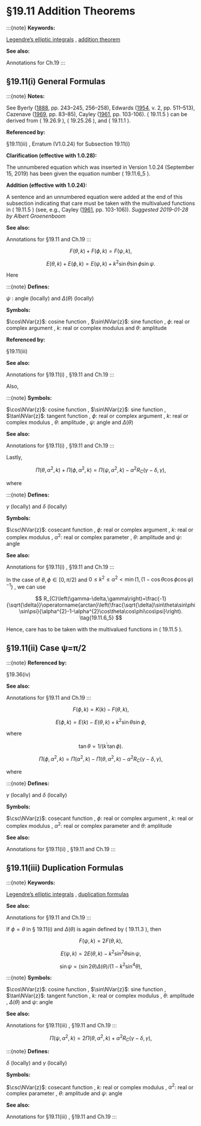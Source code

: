 # §19.11 Addition Theorems

:::{note}
**Keywords:**

[Legendre’s elliptic integrals](http://dlmf.nist.gov/search/search?q=Legendre%20elliptic%20integrals) , [addition theorem](http://dlmf.nist.gov/search/search?q=addition%20theorem)

**See also:**

Annotations for Ch.19
:::


## §19.11(i) General Formulas

:::{note}
**Notes:**

See Byerly ([1888](./bib/B.html#bib399 "Elements of the Integral Calculus"), pp. 243–245, 256–258), Edwards ([1954](./bib/E.html#bib729 "A Treatise on the Integral Calculus"), v. 2, pp. 511–513), Cazenave ([1969](./bib/C.html#bib461 "Intégrales et Fonctions Elliptiques en Vue des Applications"), pp. 83–85), Cayley ([1961](./bib/C.html#bib2908 "An Elementary Treatise on Elliptic Functions"), pp. 103-106). ( 19.11.5 ) can be derived from ( 19.26.9 ), ( 19.25.26 ), and ( 19.11.1 ).

**Referenced by:**

§19.11(iii) , Erratum (V1.0.24) for Subsection 19.11(i)

**Clarification (effective with 1.0.28):**

The unnumbered equation which was inserted in Version 1.0.24 (September 15, 2019) has been given the equation number ( 19.11.6_5 ).

**Addition (effective with 1.0.24):**

A sentence and an unnumbered equation were added at the end of this subsection indicating that care must be taken with the multivalued functions in ( 19.11.5 ) (see, e.g., Cayley ([1961](./bib/C.html#bib2908 "An Elementary Treatise on Elliptic Functions"), pp. 103-106)). *Suggested 2019-01-28 by Albert Groenenboom*

**See also:**

Annotations for §19.11 and Ch.19
:::


<a id="E1"></a>
$$
F\left(\theta,k\right)+F\left(\phi,k\right)=F\left(\psi,k\right), \tag{19.11.1}
$$


<a id="E2"></a>
$$
E\left(\theta,k\right)+E\left(\phi,k\right)=E\left(\psi,k\right)+k^{2}\sin\theta\sin\phi\sin\psi. \tag{19.11.2}
$$

Here

:::{note}
**Defines:**

$\psi$ : angle (locally) and $\Delta(\theta)$ (locally)

**Symbols:**

$\cos\NVar{z}$: cosine function , $\sin\NVar{z}$: sine function , $\phi$: real or complex argument , $k$: real or complex modulus and $\theta$: amplitude

**Referenced by:**

§19.11(iii)

**See also:**

Annotations for §19.11(i) , §19.11 and Ch.19
:::

Also,

:::{note}
**Symbols:**

$\cos\NVar{z}$: cosine function , $\sin\NVar{z}$: sine function , $\tan\NVar{z}$: tangent function , $\phi$: real or complex argument , $k$: real or complex modulus , $\theta$: amplitude , $\psi$: angle and $\Delta(\theta)$

**See also:**

Annotations for §19.11(i) , §19.11 and Ch.19
:::

Lastly,


<a id="E5"></a>
$$
\Pi\left(\theta,\alpha^{2},k\right)+\Pi\left(\phi,\alpha^{2},k\right)=\Pi\left(\psi,\alpha^{2},k\right)-\alpha^{2}R_{C}\left(\gamma-\delta,\gamma\right), \tag{19.11.5}
$$

where

:::{note}
**Defines:**

$\gamma$ (locally) and $\delta$ (locally)

**Symbols:**

$\csc\NVar{z}$: cosecant function , $\phi$: real or complex argument , $k$: real or complex modulus , $\alpha^{2}$: real or complex parameter , $\theta$: amplitude and $\psi$: angle

**See also:**

Annotations for §19.11(i) , §19.11 and Ch.19
:::

In the case of $\theta,\phi\in[0,\pi/2)$ and $0\leq k^{2}\leq\alpha^{2}<\min\left(1,\left(1-\cos\theta\cos\phi\cos\psi\right)^{-1}\right)$ , we can use


<a id="E6_5"></a>
$$
R_{C}\left(\gamma-\delta,\gamma\right)=\frac{-1}{\sqrt{\delta}}\operatorname{arctan}\left(\frac{\sqrt{\delta}\sin\theta\sin\phi\sin\psi}{\alpha^{2}-1-\alpha^{2}\cos\theta\cos\phi\cos\psi}\right). \tag{19.11.6_5}
$$

Hence, care has to be taken with the multivalued functions in ( 19.11.5 ).


## §19.11(ii) Case ψ=π/2

:::{note}
**Referenced by:**

§19.36(iv)

**See also:**

Annotations for §19.11 and Ch.19
:::


<a id="E7"></a>
$$
F\left(\phi,k\right)=K\left(k\right)-F\left(\theta,k\right), \tag{19.11.7}
$$


<a id="E8"></a>
$$
E\left(\phi,k\right)=E\left(k\right)-E\left(\theta,k\right)+k^{2}\sin\theta\sin\phi, \tag{19.11.8}
$$

where


<a id="E9"></a>
$$
\tan\theta=1/(k^{\prime}\tan\phi). \tag{19.11.9}
$$


<a id="E10"></a>
$$
\Pi\left(\phi,\alpha^{2},k\right)=\Pi\left(\alpha^{2},k\right)-\Pi\left(\theta,\alpha^{2},k\right)-\alpha^{2}R_{C}\left(\gamma-\delta,\gamma\right), \tag{19.11.10}
$$

where

:::{note}
**Defines:**

$\gamma$ (locally) and $\delta$ (locally)

**Symbols:**

$\csc\NVar{z}$: cosecant function , $\phi$: real or complex argument , $k$: real or complex modulus , $\alpha^{2}$: real or complex parameter and $\theta$: amplitude

**See also:**

Annotations for §19.11(ii) , §19.11 and Ch.19
:::


## §19.11(iii) Duplication Formulas

:::{note}
**Keywords:**

[Legendre’s elliptic integrals](http://dlmf.nist.gov/search/search?q=Legendre%20elliptic%20integrals) , [duplication formulas](http://dlmf.nist.gov/search/search?q=duplication%20formulas)

**See also:**

Annotations for §19.11 and Ch.19
:::

If $\phi=\theta$ in § 19.11(i) and $\Delta(\theta)$ is again defined by ( 19.11.3 ), then


<a id="E12"></a>
$$
F\left(\psi,k\right)=2F\left(\theta,k\right), \tag{19.11.12}
$$


<a id="E13"></a>
$$
E\left(\psi,k\right)=2E\left(\theta,k\right)-k^{2}{\sin}^{2}\theta\sin\psi, \tag{19.11.13}
$$


<a id="E14"></a>
$$
\sin\psi=(\sin 2\theta)\Delta(\theta)/(1-k^{2}{\sin}^{4}\theta), \tag{19.11.14}
$$

:::{note}
**Symbols:**

$\cos\NVar{z}$: cosine function , $\sin\NVar{z}$: sine function , $\tan\NVar{z}$: tangent function , $k$: real or complex modulus , $\theta$: amplitude , $\Delta(\theta)$ and $\psi$: angle

**See also:**

Annotations for §19.11(iii) , §19.11 and Ch.19
:::


<a id="E16"></a>
$$
\Pi\left(\psi,\alpha^{2},k\right)=2\Pi\left(\theta,\alpha^{2},k\right)+\alpha^{2}R_{C}\left(\gamma-\delta,\gamma\right), \tag{19.11.16}
$$

:::{note}
**Defines:**

$\delta$ (locally) and $\gamma$ (locally)

**Symbols:**

$\csc\NVar{z}$: cosecant function , $k$: real or complex modulus , $\alpha^{2}$: real or complex parameter , $\theta$: amplitude and $\psi$: angle

**See also:**

Annotations for §19.11(iii) , §19.11 and Ch.19
:::
